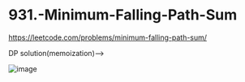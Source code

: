 # 931.-Minimum-Falling-Path-Sum
https://leetcode.com/problems/minimum-falling-path-sum/

DP solution(memoization)-->


![image](https://user-images.githubusercontent.com/102652030/174069091-d482c74d-5697-4252-9a8b-7e3c414b3971.png)
